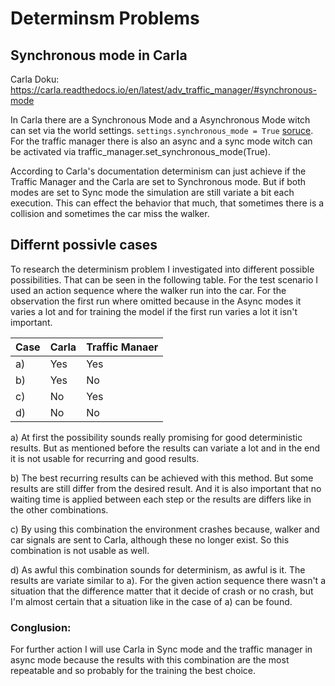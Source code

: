 # Determinsm Problems

## Synchronous mode in Carla
Carla Doku: https://carla.readthedocs.io/en/latest/adv_traffic_manager/#synchronous-mode

In Carla there are a Synchronous Mode and a Asynchronous Mode witch can set via the world settings.
`settings.synchronous_mode = True` [soruce](https://carla.readthedocs.io/en/latest/python_api/#carlaworldsettings). For the traffic manager there is also an async and a sync mode 
witch can be activated via traffic_manager.set_synchronous_mode(True).

According to Carla's documentation determinism can just achieve if the Traffic Manager and the Carla are 
set to Synchronous mode. But if both modes are set to Sync mode the simulation are still variate a bit each
execution. This can effect the behavior that much, that sometimes there is a collision and sometimes the car miss
the walker. 

## Differnt possivle cases 

To research the determinism problem I investigated into different possible possibilities.
That can be seen in the following table. For the test scenario I used an action sequence where the
walker run into the car. For the observation the first run where omitted because in the Async modes 
it varies a lot and for training the model if the first run varies a lot it isn't important. 

<table>
  <thead>
    <tr>
      <th>Case</th>
      <th>Carla</th>
      <th>Traffic Manaer</th>
    </tr>
  </thead>
  <tbody>
    <tr>
      <td>a)</td>
      <td>Yes </td>
      <td>Yes</td>
    </tr>
    <tr>
      <td>b)</td>
      <td>Yes</td>
      <td>No</td>
    </tr>
    <tr>
      <td>c)</td>
      <td>No</td>
      <td>Yes</td>
    </tr>
    <tr>
      <td>d)</td>
      <td>No</td>
      <td>No</td>
    </tr>
  </tbody>
</table>

a) At first the possibility sounds really promising for good deterministic results. 
But as mentioned before the results can variate a lot and in the end it is not usable for recurring and good results.

b) The best recurring results can be achieved with this method. 
But some results are still differ from the desired result. And it is also important that no waiting time is applied 
between each step or the results are differs like in the other combinations. 

c) By using this combination the environment crashes because, 
walker and car signals are sent to Carla, although these no longer exist. So this combination is not usable as well. 


d) As awful this combination sounds for determinism, as awful is it. The results are variate similar to a).
For the given action sequence there wasn't a situation that the difference matter that it decide of crash 
or no crash, but I'm almost certain that a situation like in the case of a) can be found. 

### Conglusion: 
For further action I will use Carla in Sync mode and the traffic manager in async mode because the results with 
this combination are the most repeatable and so probably for the training the best choice. 